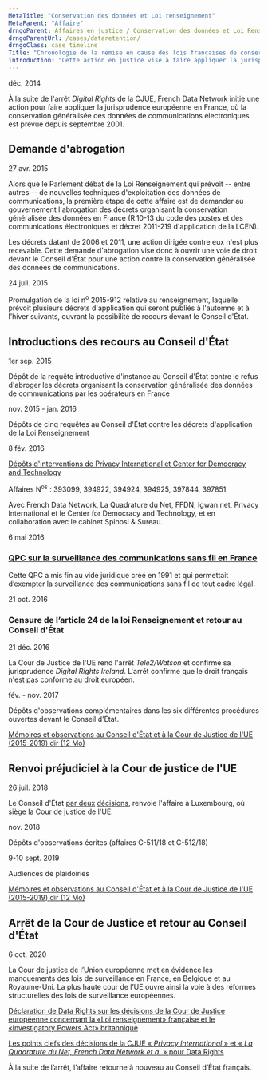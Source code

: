 ```yaml
---
MetaTitle: "Conservation des données et Loi renseignement"
MetaParent: "Affaire"
drngoParent: Affaires en justice / Conservation des données et Loi Renseignement 
drngoParentUrl: /cases/dataretention/
drngoClass: case timeline
Title: "Chronologie de la remise en cause des lois françaises de conservation des données et de surveillance et la loi renseignement de 2015"
introduction: "Cette action en justice vise à faire appliquer la jurisprudence de la Cour de justice de l'UE (CJUE) sur la conservation généralisée de données et l'analyse en temps réel."
---
```




<div class="event-date">déc. 2014</div>

À la suite de l'arrêt *Digital Rights* de la CJUE, French Data Network initie une action pour faire appliquer la jurisprudence européenne en France, où la conservation généralisée des données de communications électroniques est prévue depuis septembre 2001.

## Demande d'abrogation

<div class="event-date">27 avr. 2015</div>

Alors que le Parlement débat de la Loi Renseignement qui prévoit -- entre autres -- de nouvelles techniques d'exploitation des données de communications, la première étape de cette affaire est de demander au gouvernement l'abrogation des décrets organisant la conservation généralisée des données en France (R.10-13 du code des postes et des communications électroniques et décret 2011-219 d'application de la LCEN).

Les décrets datant de 2006 et 2011, une action dirigée contre eux n'est plus recevable. Cette demande d'abrogation vise donc à ouvrir une voie de droit devant le Conseil d'État pour une action contre la conservation généralisée des données de communications.

<div class="event-date">24 juil. 2015</div>

Promulgation de la loi n<sup>o</sup> 2015-912 relative au renseignement, laquelle prévoit plusieurs décrets d'application qui seront publiés à l'automne et à l'hiver suivants, ouvrant la possibilité de recours devant le Conseil d'État.

## Introductions des recours au Conseil d'État

<div class="event-date">1er sep. 2015</div>

Dépôt de la requête introductive d'instance au Conseil d'État contre le refus d'abroger les décrets organisant la conservation généralisée des données de communications par les opérateurs en France

<div class="event-date">nov. 2015 - jan. 2016</div>

Dépôts de cinq requêtes au Conseil d'État contre les décrets d'application de la Loi Renseignement

<div class="event-date">8 fév. 2016</div>

[Dépôts d'interventions de Privacy International et Center for Democracy and Technology](https://www.privacyinternational.org/legal-action/lqdn-fdn-and-others-v-france)

Affaires N<sup>os</sup> : 393099, 394922, 394924, 394925, 397844, 397851

Avec French Data Network, La Quadrature du Net, FFDN, Igwan.net, Privacy International et le Center for Democracy and Technology, et en collaboration avec le cabinet Spinosi & Sureau.

<div class="event-date">6 mai 2016</div>


### [QPC sur la surveillance des communications sans fil en France](../../wireless-exception)

Cette QPC a mis fin au vide juridique créé en 1991 et qui permettait d’exempter la surveillance des communications sans fil de tout cadre légal. 

<div class="event-date">21 oct. 2016</div>

### Censure de l’article 24 de la loi Renseignement et retour au Conseil d'État

<div class="event-date">21 déc. 2016</div>

La Cour de Justice de l'UE rend l'arrêt *Tele2/Watson* et confirme sa jurisprudence *Digital Rights Ireland*. L'arrêt confirme que le droit français n'est pas conforme au droit européen.

<div class="event-date">fév. - nov. 2017</div>

Dépôts d'observations complémentaires dans les six différentes procédures ouvertes devant le Conseil d'État.

<a class="attachment document" href="https://data.datarights.ngo/s/aQHiDTssXkPbqDB">
<p class="filename">Mémoires et observations au Conseil d'État et à la Cour de Justice de l'UE (2015-2019)
<span class="filetype dir">dir (12 Mo)</span></p>
</a>

## Renvoi préjudiciel à la Cour de justice de l'UE

<div class="event-date">26 juil. 2018</div>

Le Conseil d'État [par deux](https://www.legifrance.gouv.fr/ceta/id/CETATEXT000037253929/) [décisions](https://www.legifrance.gouv.fr/affichJuriAdmin.do?oldAction=rechJuriAdmin&idTexte=CETATEXT000037253930&fastReqId=2082517168&fastPos=1), renvoie l'affaire à Luxembourg, où siège la Cour de justice de l'UE.

<div class="event-date">nov. 2018</div>

Dépôts d'observations écrites (affaires C-511/18 et C-512/18)

<div class="event-date">9-10 sept. 2019</div>

Audiences de plaidoiries 

<a class="attachment document" href="https://data.datarights.ngo/s/aQHiDTssXkPbqDB">
<p class="filename">Mémoires et observations au Conseil d'État et à la Cour de Justice de l'UE (2015-2019)
<span class="filetype dir">dir (12 Mo)</span></p>
</a>

## Arrêt de la Cour de Justice et retour au Conseil d'État

<div class="event-date">6 oct. 2020</div>

La Cour de justice de l’Union européenne met en évidence les manquements des lois de surveillance en France, en Belgique et au Royaume-Uni. La plus haute cour de l’UE ouvre ainsi la voie à des réformes structurelles des lois de surveillance européennes. 

[Déclaration de Data Rights sur les décisions de la Cour de Justice européenne concernant la «Loi renseignement» française et le «Investigatory Powers Act» britannique](/news/2020-10-06-eucj-mass-surveillance-data-retention)

[Les points clefs des décisions de la CJUE «&nbsp;<em>Privacy International</em>&nbsp;» et «&nbsp;<em>La Quadrature du Net, French Data Network et a.</em>&nbsp;» pour Data Rights](../2020-10-eucj-takeaways/)

À la suite de l’arrêt, l’affaire retourne à nouveau au Conseil d’État français.
